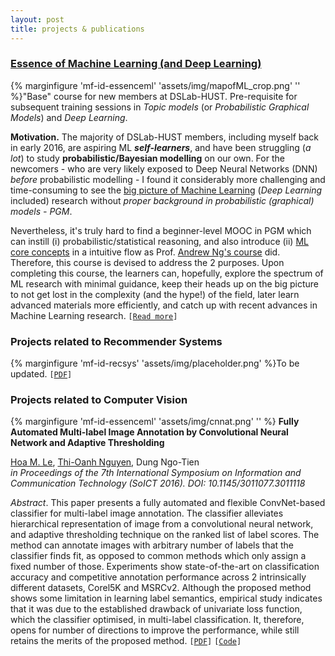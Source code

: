 ```yaml
---
layout: post
title: projects & publications
---
```

### <a href="{{ site.github.url }}/articles/16/essence-machine-deep-learning">Essence of Machine Learning (and Deep Learning)</a>

{% marginfigure 'mf-id-essenceml' 'assets/img/mapofML_crop.png' '' %}"Base" course for new members at DSLab-HUST. Pre-requisite for subsequent training sessions in *Topic models* (or *Probabilistic Graphical Models*) and *Deep Learning*. 

**Motivation.** The majority of DSLab-HUST members, including myself back in early 2016, are aspiring ML ***self-learners***, and have been struggling (*a lot*) to study **probabilistic/Bayesian modelling** on our own. For the newcomers - who are very likely exposed to Deep Neural Networks (DNN) *before* probabilistic modelling - I found it considerably more challenging and time-consuming to see the [big picture of Machine Learning](/articles/16/essence-machine-deep-learning#map) (*Deep Learning* included) research without *proper background in probabilistic (graphical) models - PGM*.

Nevertheless, it's truly hard to find a beginner-level MOOC in PGM which can instill (i) probabilistic/statistical reasoning, and also introduce (ii) [ML core concepts](/articles/16/essence-machine-deep-learning#core) in a intuitive flow as Prof. [Andrew Ng's course](https://www.coursera.org/learn/machine-learning) did. Therefore, this course is devised to address the 2 purposes. Upon completing this course, the learners can, hopefully, explore the spectrum of ML research with minimal guidance, keep their heads up on the big picture to not get lost in the complexity (and the hype!) of the field, later learn advanced materials more efficiently, and catch up with recent advances in Machine Learning research.
`[`[`Read more`](/articles/16/essence-machine-deep-learning)`]`



### Projects related to Recommender Systems
{% marginfigure 'mf-id-recsys' 'assets/img/placeholder.png' %}To be updated.
`[`[`PDF`](#)`]` 

### Projects related to Computer Vision
{% marginfigure 'mf-id-essenceml' 'assets/img/cnnat.png' '' %} **Fully Automated Multi-label Image Annotation by Convolutional Neural Network and Adaptive Thresholding**
<p>
<u>Hoa M. Le</u>, <a href="http://soict.hust.edu.vn/en/index.php/bo-mon-trung-tam/information-system/faculty-and-staff/230-nguyen-thi-oanh-phd.html">Thi-Oanh Nguyen</a>, Dung Ngo-Tien
<br> <em>in Proceedings of the 7th International Symposium on Information and Communication Technology (SoICT 2016). DOI: 10.1145/3011077.3011118</em> 
</p>

*Abstract*. This paper presents a fully automated and flexible ConvNet-based classifier for multi-label image annotation. The classifier alleviates hierarchical representation of image from a convolutional neural network, and adaptive thresholding technique on the ranked list of label scores. The method can annotate images with arbitrary number of labels that the classifier finds fit, as opposed to common methods which only assign a fixed number of those. Experiments show state-of-the-art on classification accuracy and competitive annotation performance across 2 intrinsically different datasets, Corel5K and MSRCv2. Although the proposed method shows some limitation in learning label semantics, empirical study indicates that it was due to the established drawback of univariate loss function, which the classifier optimised, in multi-label classification. It, therefore, opens for number of directions to improve the performance, while still retains the merits of the proposed method.
`[`[`PDF`](https://1drv.ms/b/s!ApOZHae4ogqZwTBo1fsEvZ0uflbI)`]` `[`[`Code`](https://github.com/hoamle/multiLabel)`]`